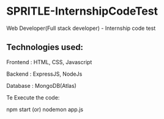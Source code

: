 # SPRITLE-InternshipCodeTest
Web Developer(Full stack developer) - Internship code test


Technologies used:
-
Frontend : HTML, CSS, Javascript 

Backend : ExpressJS, NodeJs

Database : MongoDB(Atlas)

Te Execute the code:

npm start (or) nodemon app.js
